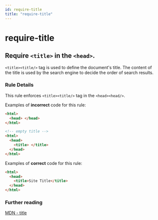 ```yaml
---
id: require-title
title: "require-title"
---
```


# require-title

## Require `<title>` in the `<head>`.

`<title><title/>` tag is used to define the document's title.
The content of the title is used by the search engine to decide the order of search results.

### Rule Details

This rule enforces `<title><title/>` tag in the `<head><head/>`.

Examples of **incorrect** code for this rule:

```html
<html>
  <head> </head>
</html>

<!-- empty title -->
<html>
  <head>
    <title> </title>
  </head>
</html>
```

Examples of **correct** code for this rule:

```html
<html>
  <head>
    <title>Site Title</title>
  </head>
</html>
```

### Further reading

[MDN - title](https://developer.mozilla.org/en-US/docs/Web/HTML/Element/title)
